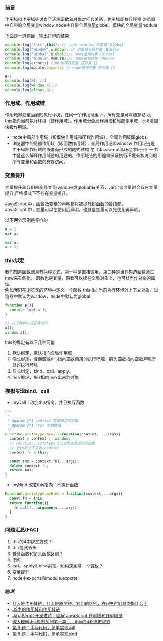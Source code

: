 ### 前言
作用域和作用域链说白了还是函数和对象之间的关系，作用域即执行环境
浏览器中自带的全局变量window
node中自带全局变量global，模块的全局变量module

下面是一道题目，输出打印的结果
```js
console.log('this',this); // node：window,浏览器：Global
console.log('window',window); // 浏览器全局对象：Window
console.log('global',global);// node全局对象：Global
console.log('module',module);// node模块对象：Module
console.log(exports) //node模块变量 空对象 {}
console.log(module.exports) // node模块变量 空对象 {}

```
```js
a=1
console.log(a); //1
console.log(window.a);//
console.log(global.a);
```

### 作用域、作用域链 
作用域即变量当前的执行环境，在同一个作用域里下，所有变量可以随意访问，this指向当前执行环境（即作用域）。作用域分全局作用域和局部作用域，es6增加块级作用域。
- node中局部作用域（即模块作用域和函数作用域），全局作用域即global
- 浏览器中的局部作用域（即函数作用域），全局作用域即window
作用域链是由于局部作用域的嵌套而形成的链式结构
在《Javascript高级程序设计》一书中是这么解释作用域链的用途的。作用域链的用途即保证执行环境有权访问的所有变量和函数的有序访问。 

### 变量提升
变量提升和我们的全局变量(window或global)有关系，var定义变量时会存在变量提升,严格模式下不存在变量提升。  

JavaScript 中，函数及变量的声明都将被提升到函数的最顶部。  
JavaScript 中，变量可以在使用后声明，也就是变量可以先使用再声明。  


以下两个示例是等价的
```js
a = 1
var a;
```
```js
var a;
a = 1;
```

### this绑定
我们知道函数调用有两种方式，第一种是直接调用，第二种是当作构造函数通过new来实例化。
函数也是变量。函数可以挂在全局对象上，也可以当作对象的属性  
例如我们在浏览器的环境中定义一个函数
this指向当前执行环境的上下文对象，浏览器中默认为window，node中默认为global
```js
function a(){
  console.log('a');
}

// 以下两种方式是等价的
a();
window.a();
```

this的绑定有以下几种可能  
1. 默认绑定，默认指向全局作用域
2. 隐式绑定，普通函数this指向函数调用的执行环境，箭头函数指向函数声明所处的执行环境
3. 显式绑定，bind、call、apply。
4. new绑定，this指向new出来的对象

### 模拟实现bind、call
- myCall：改变this指向，并且执行函数
```js
/**
 * 
 * @param {*} context 需要绑定的对象
 * @param {*} args 参数数组 
 */
Function.prototype.myCall=function(context, ...args){
  context = context || window;
  // Function.prototype this为当前运行的函数
  // 让fn的上下文为 context
  context.fn = this;

  const ans = context.fn(...args);
  delete context.fn;
  return ans;
}
```
- myBind:改变this指向，不执行函数
```js
Function.prototype.myBind = function(context,...args){
  const fn = this;
  return function(){
    fn.call(...arguments,...args);
  }
}
```

### 问题汇总(FAQ)
1. this的4中绑定方式？
2. this隐式丢失
2. 普通函数和箭头函数区别？
3. 闭包
4. call、apply和bind实现，如何深克隆一个函数？
5. 变量提升
6. node中exports和module.exports

### 参考  
- [什么是作用域链，什么是原型链，它们的区别，在js中它们具体指什么？](https://www.cnblogs.com/pssp/p/5204324.html)  
- [JS中的作用域和作用域链](https://www.cnblogs.com/leftJS/p/11067908.html)  
- [JavaScript 开发进阶：理解 JavaScript 作用域和作用域链](https://www.cnblogs.com/lhb25/archive/2011/09/06/javascript-scope-chain.html)  
- [深入理解this机制系列第一篇——this的4种绑定规则](https://www.cnblogs.com/xiaohuochai/p/5735901.html)
- [第 6 题：手写代码，简单实现call](https://github.com/airuikun/Weekly-FE-Interview/issues/6)
- [第 8 题：手写代码，简单实现bind](https://github.com/airuikun/Weekly-FE-Interview/issues/8)